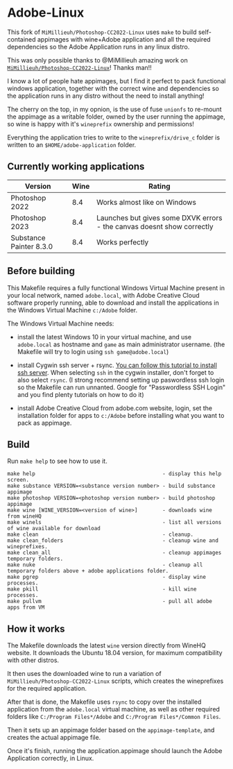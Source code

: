 # Adobe-Linux
This fork of `MiMillieuh/Photoshop-CC2022-Linux` uses `make` to build self-contained appimages with wine+Adobe application and all the required dependencies so the Adobe Application runs in any linux distro. 

This was only possible thanks to @MiMillieuh amazing work on [`MiMillieuh/Photoshop-CC2022-Linux`](https://github.com/MiMillieuh/Photoshop-CC2022-Linux)! Thanks man!! 

I know a lot of people hate appimages, but I find it perfect to pack functional windows application, together with the correct wine and dependencies so the application runs in any distro without the need to install anything!

The cherry on the top, in my opnion, is the use of fuse `unionfs` to re-mount the appimage as a writable folder, owned by the user running the appimage, so wine is happy with it's `wineprefix` ownership and permissions! 

Everything the application tries to write to the `wineprefix/drive_c` folder is written to an `$HOME/adobe-application` folder.

## Currently working applications
| Version  | Wine | Rating |
| ------------- | ------------- | ------------- |
| Photoshop 2022 | 8.4 | Works almost like on Windows  |
| Photoshop 2023 | 8.4 |Launches but gives some DXVK errors - the canvas doesnt show correctly |
| Substance Painter 8.3.0 | 8.4 | Works perfectly |

## Before building
This Makefile requires a fully functional Windows Virtual Machine present in your local network, named `adobe.local`, with Adobe Creative Cloud software properly running, able to download and install the applications in the Windows Virtual Machine `c:/Adobe` folder. 

The Windows Virtual Machine needs:

  * install the latest Windows 10 in your virtual machine, and use `adobe.local` as hostname and `game` as main administrator username. (the Makefile will try to login using `ssh game@adobe.local`)

  * install Cygwin ssh server + rsync. [You can follow this tutorial to install ssh server](https://7thzero.com/blog/how-to-install-cygwin-and-configure-ssh). When selecting `ssh` in the cygwin installer, don't forget to also select `rsync`. (I strong recommend setting up paswordless ssh login so the Makefile can run unnanted. Google for "Passwordless SSH Login" and you find plenty tutorials on how to do it)

  * install Adobe Creative Cloud from adobe.com website, login, set the installation folder for apps to `c:/Adobe` before installing what you want to pack as appimage.

## Build
Run `make help` to see how to use it. 
```
make help                                         - display this help screen.
make substance VERSION=<substance version number> - build substance appimage
make photoshop VERSION=<photoshop version number> - build photoshop appimage
make wine [WINE_VERSION=<version of wine>]        - downloads wine from wineHQ
make winels                                       - list all versions of wine available for download
make clean                                        - cleanup.
make clean_folders                                - cleanup wine and wineprefixes.
make clean_all                                    - cleanup appimages temporary folders.
make nuke                                         - cleanup all temporary folders above + adobe applications folder.
make pgrep                                        - display wine processes.
make pkill                                        - kill wine processes.
make pullvm                                       - pull all adobe apps from VM
```

## How it works
The Makefile downloads the latest `wine` version directly from WineHQ website. It downloads the Ubuntu 18.04 version, for maximum compatibility with other distros.

It then uses the downloaded wine to run a variation of `MiMillieuh/Photoshop-CC2022-Linux` scripts, which creates the wineprefixes for the required application. 

After that is done, the Makefile uses `rsync` to copy over the installed application from the `adobe.local` virtual machine, as well as other required folders like `C:/Program Files*/Adobe` and `C:/Program Files*/Common Files`. 

Then it sets up an appimage folder based on the `appimage-template`, and creates the actual appimage file. 

Once it's finish, running the application.appimage should launch the Adobe Application correctly, in Linux. 





